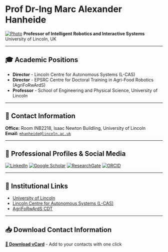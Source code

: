 # Prof Dr-Ing Marc Alexander Hanheide

[![Photo]()](https://blogger.googleusercontent.com/img/b/R29vZ2xl/AVvXsEh-xm2J2gYEWvSAPeQoLMM86M6yNzSxbbQNu7eql3rlRMlFge7ECyexhLne5AZoCD6iZ7ViG1xKrlEsHRVJ6jxdHXWoBp_wfkeeNJl2Ah2w9Gy09fGeHZ35mFdxOXpx5xVPEvuDa6Q2UNQ/s1600/mhanheide_2017_bw.png)
**Professor of Intelligent Robotics and Interactive Systems**  
University of Lincoln, UK

---

## 🎓 Academic Positions

- **Director** - Lincoln Centre for Autonomous Systems (L-CAS)
- **Director** - EPSRC Centre for Doctoral Training in Agri-Food Robotics (AgriFoRwArdS)
- **Professor** - School of Engineering and Physical Science, University of Lincoln

---

## 📍 Contact Information

**Office:** Room INB2218, Isaac Newton Buildling, University of Lincoln  
**Email:** [`mhanheide@lincoln.ac.uk`](mailto:mhanheide@lincoln.ac.uk)

---

## 📱 Professional Profiles & Social Media

[![LinkedIn](https://img.shields.io/badge/LinkedIn-0077B5?style=for-the-badge&logo=linkedin&logoColor=white)](https://www.linkedin.com/in/marc-hanheide/)
[![Google Scholar](https://img.shields.io/badge/Google_Scholar-4285F4?style=for-the-badge&logo=google-scholar&logoColor=white)](https://scholar.google.com/citations?user=LKnYg9sAAAAJ&hl=en)
[![ResearchGate](https://img.shields.io/badge/ResearchGate-00CCBB?style=for-the-badge&logo=ResearchGate&logoColor=white)](https://www.researchgate.net/profile/Marc-Hanheide-2)
[![ORCID](https://img.shields.io/badge/ORCID-A6CE39?style=for-the-badge&logo=ORCID&logoColor=white)](https://orcid.org/0000-0001-7728-1849)

---

## 🏢 Institutional Links

- [University of Lincoln](https://www.lincoln.ac.uk)
- [Lincoln Centre for Autonomous Systems (L-CAS)](https://lcas.lincoln.ac.uk)
- [AgriFoRwArdS CDT](https://agriforwards-cdt.blogs.lincoln.ac.uk)

---

## 📥 Download Contact Information

**[📇 Download vCard](./marc-hanheide-contact.vcf)** - Add to your contacts with one click

